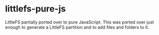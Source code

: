 # littlefs-pure-js

LittleFS partially ported over to pure JavaScript. This was ported over just enough to generate a LittleFS partition and to add files and folders to it.
